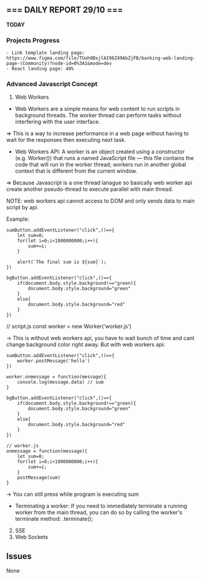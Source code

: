 ## === DAILY REPORT 29/10 ===

**TODAY**

### Projects Progress

    - Link template landing page: https://www.figma.com/file/TUah0BxjlAI96Z49AbZjFB/banking-web-landing-page-(Community)?node-id=0%3A1&mode=dev
    - React landing page: 40%

### Advanced Javascript Concept

1. Web Workers

- Web Workers are a simple means for web content to run scripts in background threads. The worker thread can perform tasks without interfering with the user interface.

=> This is a way to increase performance in a web page without having to wait for the responses then executing next task.

- Web Workers API: A worker is an object created using a constructor (e.g. Worker()) that runs a named JavaScript file — this file contains the code that will run in the worker thread; workers run in another global context that is different from the current window.

=> Because Javascript is a one thread lanague so basically web worker api create another pseudo-thread to execute parallel with main thread.

NOTE: web workers api cannot access to DOM and only sends data to main script by api.

Example:

```
sumButton.addEventListener("click",()=>{
    let sum=0;
    for(let i=0;i<1000000000;i++){
        sum+=i;
    }

    alert(`The final sum is ${sum}`);
})

bgButton.addEventListener("click",()=>{
    if(document.body.style.background!=="green){
        document.body.style.background="green"
    }
    else{
        document.body.style.background="red"
    }
})
```

// script.js
const worker = new Worker('worker.js')

-> This is without web workers api, you have to wait bunch of time and cant change background color right away.
But with web workers api:

```
sumButton.addEventListener("click",()=>{
    worker.postMessage('hello')
})

worker.onmessage = function(message){
    console.log(message.data) // sum
}

bgButton.addEventListener("click",()=>{
    if(document.body.style.background!=="green){
        document.body.style.background="green"
    }
    else{
        document.body.style.background="red"
    }
})

// worker.js
onmessage = function(message){
    let sum=0;
    for(let i=0;i<1000000000;i++){
        sum+=i;
    }
    postMessage(sum)
}
```

-> You can still press while program is executing sum

- Terminating a worker: If you need to immediately terminate a running worker from the main thread, you can do so by calling the worker's terminate method: .terminate();

2. SSE
3. Web Sockets

## Issues

None
